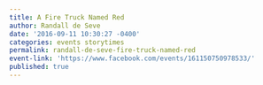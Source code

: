 ```yaml
---
title: A Fire Truck Named Red
author: Randall de Seve
date: '2016-09-11 10:30:27 -0400'
categories: events storytimes
permalink: randall-de-seve-fire-truck-named-red
event-link: 'https://www.facebook.com/events/161150750978533/'
published: true
---
```

